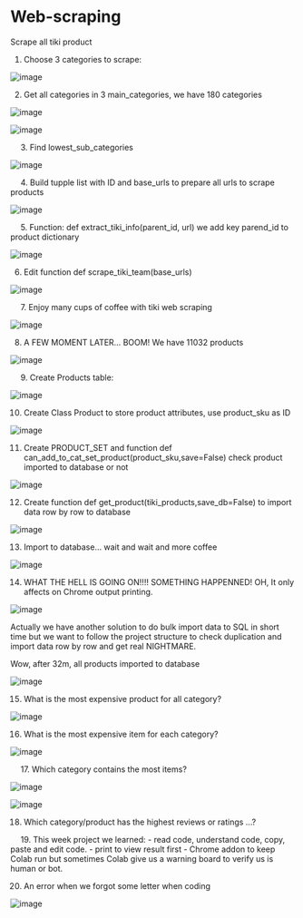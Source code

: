 # Web-scraping

Scrape all tiki product


1.	Choose 3 categories to scrape:

 ![image](https://user-images.githubusercontent.com/63096813/114338014-65236300-9b7c-11eb-98b5-674eb7c98f7b.png)

2.	Get all categories in 3 main_categories, we have 180 categories

 ![image](https://user-images.githubusercontent.com/63096813/114338085-8ab06c80-9b7c-11eb-9107-be6b29b1418c.png)
 
 ![image](https://user-images.githubusercontent.com/63096813/114338124-9734c500-9b7c-11eb-9995-ff7ca7bc234d.png)

 
3.	Find lowest_sub_categories
 
 ![image](https://user-images.githubusercontent.com/63096813/114338132-9c920f80-9b7c-11eb-8fce-f3c5ab09500e.png)

 
4.	Build tupple list with ID and base_urls to prepare all urls to scrape products
 
 ![image](https://user-images.githubusercontent.com/63096813/114338154-a582e100-9b7c-11eb-82e1-b48ccbe6a6e4.png)

 
5.	Function: def extract_tiki_info(parent_id, url) we add key parend_id to product dictionary
 
 ![image](https://user-images.githubusercontent.com/63096813/114338162-aca9ef00-9b7c-11eb-8b7e-993b34add2f7.png)


6.	Edit function def scrape_tiki_team(base_urls)
 
 ![image](https://user-images.githubusercontent.com/63096813/114338185-bcc1ce80-9b7c-11eb-96a4-63d17b769b3e.png)

 
7.	Enjoy many cups of coffee with tiki web scraping
 
 ![image](https://user-images.githubusercontent.com/63096813/114338203-c5b2a000-9b7c-11eb-93c4-7c96f4824f14.png)


8.	A FEW MOMENT LATER… BOOM! We have 11032 products
 
 ![image](https://user-images.githubusercontent.com/63096813/114338224-d400bc00-9b7c-11eb-8999-03b2ab5d41f2.png)

 
9.	Create Products table:
 
 ![image](https://user-images.githubusercontent.com/63096813/114339857-6a82ac80-9b80-11eb-8172-8eb9f9f5e866.png)


10.	Create Class Product to store product attributes, use product_sku as ID
 
 ![image](https://user-images.githubusercontent.com/63096813/114338248-e2e76e80-9b7c-11eb-96a0-7fee3e11b3d7.png)


11.	Create PRODUCT_SET and function def can_add_to_cat_set_product(product_sku,save=False) check product imported to database or not
 
 ![image](https://user-images.githubusercontent.com/63096813/114338257-e975e600-9b7c-11eb-967a-381ac11c644d.png)


12.	Create function def get_product(tiki_products,save_db=False) to import data row by row to database
 
 ![image](https://user-images.githubusercontent.com/63096813/114338270-eed33080-9b7c-11eb-90ab-591fed477b6d.png)


13.	Import to database… wait and wait and more coffee
 
 ![image](https://user-images.githubusercontent.com/63096813/114338277-f2ff4e00-9b7c-11eb-80ae-24fbba597569.png)


14.	WHAT THE HELL IS GOING ON!!!! SOMETHING HAPPENNED! OH, It only affects on Chrome output printing.

 ![image](https://user-images.githubusercontent.com/63096813/114338291-fabef280-9b7c-11eb-9427-3b6a912900a6.png)

Actually we have another solution to do bulk import data to SQL in short time but we want to follow the project structure to check duplication and import data row by row and get real NIGHTMARE.

Wow, after 32m, all products imported to database
 
 ![image](https://user-images.githubusercontent.com/63096813/114338303-03172d80-9b7d-11eb-9bbb-ca3950d35eb2.png)

15.	What is the most expensive product for all category?
 
 ![image](https://user-images.githubusercontent.com/63096813/114338324-0a3e3b80-9b7d-11eb-9b42-ce0a404d38d3.png)


16.	What is the most expensive item for each category?
 
 ![image](https://user-images.githubusercontent.com/63096813/114338335-0f02ef80-9b7d-11eb-86de-a94d06d1a875.png)

 
17.	Which category contains the most items?
 
 ![image](https://user-images.githubusercontent.com/63096813/114338345-13c7a380-9b7d-11eb-8baf-d0ae688601ed.png)

 ![image](https://user-images.githubusercontent.com/63096813/114338353-16c29400-9b7d-11eb-977f-07f0f7d83288.png)


18.	Which category/product has the highest reviews or ratings ...?


 
19.	This week project we learned:
          - read code, understand code, copy, paste and edit code.
          - print to view result first
          - Chrome addon to keep Colab run but sometimes Colab give us a warning board to verify us is human or bot.

20.	An error when we forgot some letter when coding

 ![image](https://user-images.githubusercontent.com/63096813/114338370-22ae5600-9b7d-11eb-8512-5608c62574d2.png)

